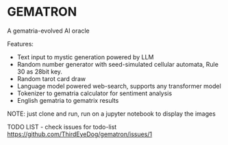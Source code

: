 # GEMATRON
A gematria-evolved AI oracle 


Features:
- Text input to mystic generation powered by LLM
- Random number generator with seed-simulated cellular automata, Rule 30 as 28bit key.
- Random tarot card draw
- Language model powered web-search, supports any transformer model
- Tokenizer to gematria calculator for sentiment analysis
- English gematria to gematrix results


NOTE: just clone and run, run on a jupyter notebook to display the images

TODO LIST -  check issues for todo-list https://github.com/ThirdEyeDog/gematron/issues/1


  
  
